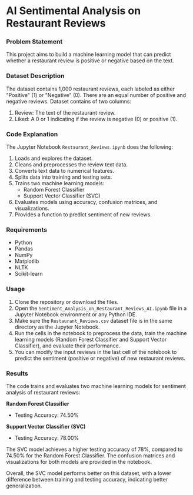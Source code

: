 # AI Sentimental Analysis on Restaurant Reviews

### Problem Statement
This project aims to build a machine learning model that can predict whether a restaurant review is positive or negative based on the text.

### Dataset Description
The dataset contains 1,000 restaurant reviews, each labeled as either "Positive" (1) or "Negative" (0). There are an equal number of positive and negative reviews. Dataset contains of two columns:
1. Review: The text of the restaurant review.
2. Liked: A 0 or 1 indicating if the review is negative (0) or positive (1).   

### Code Explanation
The Jupyter Notebook `Restaurant_Reviews.ipynb` does the following:
1. Loads and explores the dataset.
2. Cleans and preprocesses the review text data.
3. Converts text data to numerical features.
4. Splits data into training and testing sets.
5. Trains two machine learning models:
   - Random Forest Classifier
   - Support Vector Classifier (SVC)
6. Evaluates models using accuracy, confusion matrices, and visualizations.
7. Provides a function to predict sentiment of new reviews.

### Requirements
- Python
- Pandas
- NumPy
- Matplotlib
- NLTK
- Scikit-learn

### Usage
1. Clone the repository or download the files.
2. Open the `Sentiment_Analysis_on_Restaurant_Reviews_AI.ipynb` file in a Jupyter Notebook environment or any Python IDE.
3. Make sure the `Restaurant_Reviews.csv` dataset file is in the same directory as the Jupyter Notebook.
4. Run the cells in the notebook to preprocess the data, train the machine learning models (Random Forest Classifier and Support Vector Classifier), and evaluate their performance.
5. You can modify the input reviews in the last cell of the notebook to predict the sentiment (positive or negative) of new restaurant reviews.

### Results
The code trains and evaluates two machine learning models for sentiment analysis of restaurant reviews:

**Random Forest Classifier**
- Testing Accuracy: 74.50%

**Support Vector Classifier (SVC)** 
- Testing Accuracy: 78.00%

The SVC model achieves a higher testing accuracy of 78%, compared to 74.50% for the Random Forest Classifier. The confusion matrices and visualizations for both models are provided in the notebook.

Overall, the SVC model performs better on this dataset, with a lower difference between training and testing accuracy, indicating better generalization.

